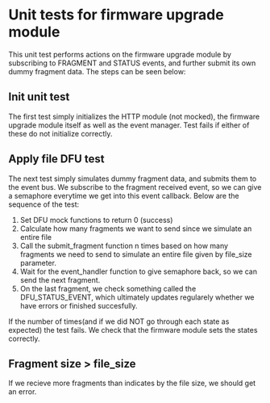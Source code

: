 # Unit tests for firmware upgrade module
This unit test performs actions on the firmware upgrade module by subscribing to FRAGMENT and STATUS events, and further submit its own dummy fragment data. The steps can be seen below:

## Init unit test
The first test simply initializes the HTTP module (not mocked), the firmware upgrade module itself as well as the event manager. Test fails if either of these do not initialize correctly.

## Apply file DFU test
The next test simply simulates dummy fragment data, and submits them to the event bus. We subscribe to the fragment received event, so we can give a semaphore everytime we get into this event callback. Below are the sequence of the test:
1. Set DFU mock functions to return 0 (success)
2. Calculate how many fragments we want to send since we simulate an entire file
3. Call the submit_fragment function n times based on how many fragments we need to send to simulate an entire file given by file_size parameter.
4. Wait for the event_handler function to give semaphore back, so we can send the next fragment.
5. On the last fragment, we check something called the DFU_STATUS_EVENT, which ultimately updates regularely whether we have errors or finished succesfully. 

If the number of times(and if we did NOT go through each state as expected) the test fails. We check that the firmware module sets the states correctly.

## Fragment size > file_size
If we recieve more fragments than indicates by the file size, we should get an error.
